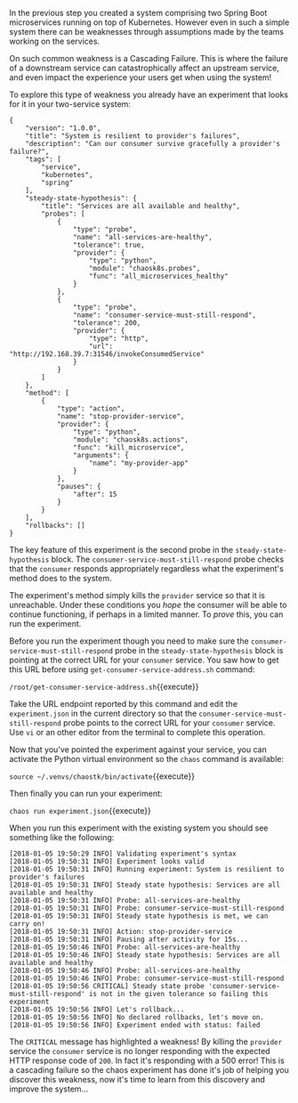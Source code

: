 In the previous step you created a system comprising two Spring Boot microservices running on top of Kubernetes. However even in such a simple system there can be weaknesses through assumptions made by the teams working on the services.

On such common weakness is a Cascading Failure. This is where the failure of a downstream service can catastrophically affect an upstream service, and even impact the experience your users get when using the system!

To explore this type of weakness you already have an experiment that looks for it in your two-service system:

```
{
    "version": "1.0.0",
    "title": "System is resilient to provider's failures",
    "description": "Can our consumer survive gracefully a provider's failure?",
    "tags": [
        "service",
        "kubernetes",
        "spring"
    ],
    "steady-state-hypothesis": {
        "title": "Services are all available and healthy",
        "probes": [
            {
                "type": "probe",
                "name": "all-services-are-healthy",
                "tolerance": true,
                "provider": {
                    "type": "python",
                    "module": "chaosk8s.probes",
                    "func": "all_microservices_healthy"
                }
            },
            {
                "type": "probe",
                "name": "consumer-service-must-still-respond",
                "tolerance": 200,
                "provider": {
                    "type": "http",
                    "url": "http://192.168.39.7:31546/invokeConsumedService"
                }
            }
        ]
    },
    "method": [
        {
            "type": "action",
            "name": "stop-provider-service",
            "provider": {
                "type": "python",
                "module": "chaosk8s.actions",
                "func": "kill_microservice",
                "arguments": {
                    "name": "my-provider-app"
                }
            },
            "pauses": {
                "after": 15
            }
        }
    ],
    "rollbacks": []
}
```

The key feature of this experiment is the second probe in the `steady-state-hypothesis` block. The `consumer-service-must-still-respond` probe checks that the `consumer` responds appropriately regardless what the experiment's method does to the system.

The experiment's method simply kills the `provider` service so that it is unreachable. Under these conditions you _hope_ the consumer will be able to continue functioning, if perhaps in a limited manner. To _prove_ this, you can run the experiment.

Before you run the experiment though you need to make sure the `consumer-service-must-still-respond` probe in the `steady-state-hypothesis` block is pointing at the correct URL for your `consumer` service. You saw how to get this URL before using `get-consumer-service-address.sh` command:

`/root/get-consumer-service-address.sh`{{execute}}

Take the URL endpoint reported by this command and edit the `experiment.json` in the current directory so that the `consumer-service-must-still-respond` probe points to the correct URL for your `consumer` service. Use `vi` or an other editor from the terminal to complete this operation.

Now that you've pointed the experiment against your service, you can activate the Python virtual environment so the `chaos` command is available:

`source ~/.venvs/chaostk/bin/activate`{{execute}}

Then finally you can run your experiment:

`chaos run experiment.json`{{execute}}

When you run this experiment with the existing system you should see something 
like the following:

```
[2018-01-05 19:50:29 INFO] Validating experiment's syntax
[2018-01-05 19:50:31 INFO] Experiment looks valid
[2018-01-05 19:50:31 INFO] Running experiment: System is resilient to provider's failures
[2018-01-05 19:50:31 INFO] Steady state hypothesis: Services are all available and healthy
[2018-01-05 19:50:31 INFO] Probe: all-services-are-healthy
[2018-01-05 19:50:31 INFO] Probe: consumer-service-must-still-respond
[2018-01-05 19:50:31 INFO] Steady state hypothesis is met, we can carry on!
[2018-01-05 19:50:31 INFO] Action: stop-provider-service
[2018-01-05 19:50:31 INFO] Pausing after activity for 15s...
[2018-01-05 19:50:46 INFO] Probe: all-services-are-healthy
[2018-01-05 19:50:46 INFO] Steady state hypothesis: Services are all available and healthy
[2018-01-05 19:50:46 INFO] Probe: all-services-are-healthy
[2018-01-05 19:50:46 INFO] Probe: consumer-service-must-still-respond
[2018-01-05 19:50:56 CRITICAL] Steady state probe 'consumer-service-must-still-respond' is not in the given tolerance so failing this experiment
[2018-01-05 19:50:56 INFO] Let's rollback...
[2018-01-05 19:50:56 INFO] No declared rollbacks, let's move on.
[2018-01-05 19:50:56 INFO] Experiment ended with status: failed
```

The `CRITICAL` message has highlighted a weakness! By killing the `provider` service the `consumer` service is no longer responding with the expected HTTP response code of `200`. In fact it's responding with a 500 error! This is a cascading failure so the chaos experiment has done it's job of helping you discover this weakness, now it's time to learn from this discovery and improve the system...